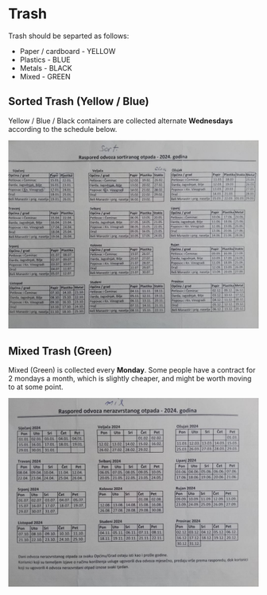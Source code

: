 # Trash

Trash should be separted as follows:

* Paper / cardboard - YELLOW 
* Plastics - BLUE
* Metals - BLACK
* Mixed - GREEN

## Sorted Trash (Yellow / Blue)

Yellow / Blue / Black containers are collected alternate **Wednesdays** according to the schedule below.

![](static/assets/img/trash-sorted.jpg)

## Mixed Trash (Green)

Mixed (Green) is collected every **Monday**.  Some people have a contract for 2 mondays a month, which is slightly cheaper, and might be worth moving to at some point.

![](static/assets/img/trash-mixed.jpg)